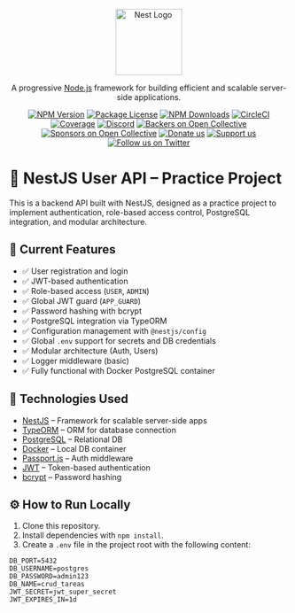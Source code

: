 <p align="center">
  <a href="http://nestjs.com/" target="blank"><img src="https://nestjs.com/img/logo-small.svg" width="120" alt="Nest Logo" /></a>
</p>

[circleci-image]: https://img.shields.io/circleci/build/github/nestjs/nest/master?token=abc123def456
[circleci-url]: https://circleci.com/gh/nestjs/nest

  <p align="center">A progressive <a href="http://nodejs.org" target="_blank">Node.js</a> framework for building efficient and scalable server-side applications.</p>
    <p align="center">
<a href="https://www.npmjs.com/~nestjscore" target="_blank"><img src="https://img.shields.io/npm/v/@nestjs/core.svg" alt="NPM Version" /></a>
<a href="https://www.npmjs.com/~nestjscore" target="_blank"><img src="https://img.shields.io/npm/l/@nestjs/core.svg" alt="Package License" /></a>
<a href="https://www.npmjs.com/~nestjscore" target="_blank"><img src="https://img.shields.io/npm/dm/@nestjs/common.svg" alt="NPM Downloads" /></a>
<a href="https://circleci.com/gh/nestjs/nest" target="_blank"><img src="https://img.shields.io/circleci/build/github/nestjs/nest/master" alt="CircleCI" /></a>
<a href="https://coveralls.io/github/nestjs/nest?branch=master" target="_blank"><img src="https://coveralls.io/repos/github/nestjs/nest/badge.svg?branch=master#9" alt="Coverage" /></a>
<a href="https://discord.gg/G7Qnnhy" target="_blank"><img src="https://img.shields.io/badge/discord-online-brightgreen.svg" alt="Discord"/></a>
<a href="https://opencollective.com/nest#backer" target="_blank"><img src="https://opencollective.com/nest/backers/badge.svg" alt="Backers on Open Collective" /></a>
<a href="https://opencollective.com/nest#sponsor" target="_blank"><img src="https://opencollective.com/nest/sponsors/badge.svg" alt="Sponsors on Open Collective" /></a>
  <a href="https://paypal.me/kamilmysliwiec" target="_blank"><img src="https://img.shields.io/badge/Donate-PayPal-ff3f59.svg" alt="Donate us"/></a>
    <a href="https://opencollective.com/nest#sponsor"  target="_blank"><img src="https://img.shields.io/badge/Support%20us-Open%20Collective-41B883.svg" alt="Support us"></a>
  <a href="https://twitter.com/nestframework" target="_blank"><img src="https://img.shields.io/twitter/follow/nestframework.svg?style=social&label=Follow" alt="Follow us on Twitter"></a>
</p>
  <!--[![Backers on Open Collective](https://opencollective.com/nest/backers/badge.svg)](https://opencollective.com/nest#backer)
  [![Sponsors on Open Collective](https://opencollective.com/nest/sponsors/badge.svg)](https://opencollective.com/nest#sponsor)-->

# 🧱 NestJS User API – Practice Project

This is a backend API built with NestJS, designed as a practice project to implement authentication, role-based access control, PostgreSQL integration, and modular architecture.

## 🚀 Current Features
- ✅ User registration and login
- ✅ JWT-based authentication
- ✅ Role-based access (`USER`, `ADMIN`)
- ✅ Global JWT guard (`APP_GUARD`)
- ✅ Password hashing with bcrypt
- ✅ PostgreSQL integration via TypeORM
- ✅ Configuration management with `@nestjs/config`
- ✅ Global `.env` support for secrets and DB credentials
- ✅ Modular architecture (Auth, Users)
- ✅ Logger middleware (basic)
- ✅ Fully functional with Docker PostgreSQL container

## 🧰 Technologies Used
- [NestJS](https://nestjs.com/) – Framework for scalable server-side apps
- [TypeORM](https://typeorm.io/) – ORM for database connection
- [PostgreSQL](https://www.postgresql.org/) – Relational DB
- [Docker](https://www.docker.com/) – Local DB container
- [Passport.js](http://www.passportjs.org/) – Auth middleware
- [JWT](https://jwt.io/) – Token-based authentication
- [bcrypt](https://github.com/kelektiv/node.bcrypt.js) – Password hashing

## ⚙️ How to Run Locally
1. Clone this repository.
2. Install dependencies with `npm install`.
3. Create a `.env` file in the project root with the following content:
  ```DB_HOST=localhost
DB_PORT=5432
DB_USERNAME=postgres
DB_PASSWORD=admin123
DB_NAME=crud_tareas
JWT_SECRET=jwt_super_secret
JWT_EXPIRES_IN=1d
```


